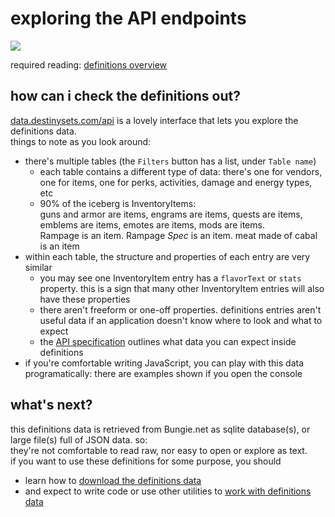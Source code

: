 # exploring the API endpoints

![](/img/flowchart.png)

required reading: [definitions overview](definitions)

## how can i check the definitions out?

[data.destinysets.com/api](https://data.destinysets.com/api) is a lovely interface that lets you explore the definitions data.  
things to note as you look around:
- there's multiple tables (the `Filters` button has a list, under `Table name`)
  - each table contains a different type of data: there's one for vendors, one for items, one for perks, activities, damage and energy types, etc
  - 90% of the iceberg is InventoryItems:  
  guns and armor are items, engrams are items, quests are items, emblems are items, emotes are items, mods are items.  
  Rampage is an item. Rampage _Spec_ is an item. meat made of cabal is an item
- within each table, the structure and properties of each entry are very similar
  - you may see one InventoryItem entry has a `flavorText` or `stats` property. this is a sign that many other InventoryItem entries will also have these properties
  - there aren't freeform or one-off properties. definitions entries aren't useful data if an application doesn't know where to look and what to expect
  - the [API specification](/api/spec) outlines what data you can expect inside definitions
- if you're comfortable writing JavaScript, you can play with this data programatically: there are examples shown if you open the console

## what's next?

this definitions data is retrieved from Bungie.net as sqlite database(s), or large file(s) full of JSON data. so:  
they're not comfortable to read raw, nor easy to open or explore as text.  
if you want to use these definitions for some purpose, you should
- learn how to [download the definitions data](/definitions/fetching)
- and expect to write code or use other utilities to [work with definitions data](/definitions/using)

